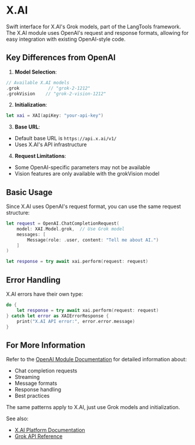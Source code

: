 # X.AI

Swift interface for X.AI's Grok models, part of the LangTools framework. The X.AI module uses OpenAI's request and response formats, allowing for easy integration with existing OpenAI-style code.

## Key Differences from OpenAI

1. **Model Selection**:
```swift
// Available X.AI models
.grok           // "grok-2-1212"
.grokVision    // "grok-2-vision-1212"
```

2. **Initialization**:
```swift
let xai = XAI(apiKey: "your-api-key")
```

3. **Base URL**:
- Default base URL is `https://api.x.ai/v1/`
- Uses X.AI's API infrastructure

4. **Request Limitations**:
- Some OpenAI-specific parameters may not be available
- Vision features are only available with the grokVision model

## Basic Usage

Since X.AI uses OpenAI's request format, you can use the same request structure:

```swift
let request = OpenAI.ChatCompletionRequest(
    model: XAI.Model.grok,  // Use Grok model
    messages: [
        Message(role: .user, content: "Tell me about AI.")
    ]
)

let response = try await xai.perform(request: request)
```

## Error Handling

X.AI errors have their own type:
```swift
do {
    let response = try await xai.perform(request: request)
} catch let error as XAIErrorResponse {
    print("X.AI API error:", error.error.message)
}
```

## For More Information

Refer to the [OpenAI Module Documentation](Sources/OpenAI/README.md) for detailed information about:
- Chat completion requests
- Streaming
- Message formats
- Response handling
- Best practices

The same patterns apply to X.AI, just use Grok models and initialization.

See also:
- [X.AI Platform Documentation](https://platform.x.ai/docs)
- [Grok API Reference](https://platform.x.ai/docs/api-reference)
